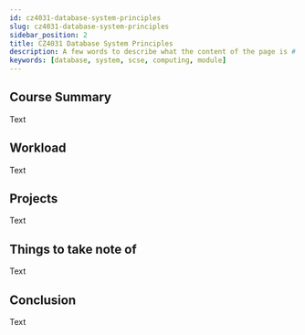 ```yaml
---
id: cz4031-database-system-principles
slug: cz4031-database-system-principles
sidebar_position: 2
title: CZ4031 Database System Principles
description: A few words to describe what the content of the page is # TODO
keywords: [database, system, scse, computing, module]
---
```


## Course Summary

Text

## Workload

Text

## Projects

Text

## Things to take note of

Text

## Conclusion

Text
